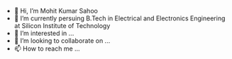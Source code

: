 - 👋 Hi, I’m Mohit Kumar Sahoo
- 🌱 I’m currently persuing B.Tech in Electrical and Electronics Engineering at Silicon Institute of Technology
- 👀 I’m interested in ...
- 💞️ I’m looking to collaborate on ...
- 📫 How to reach me ...

<!---
MohitKumarS/MohitKumarS is a ✨ special ✨ repository because its `README.md` (this file) appears on your GitHub profile.
You can click the Preview link to take a look at your changes.
--->
